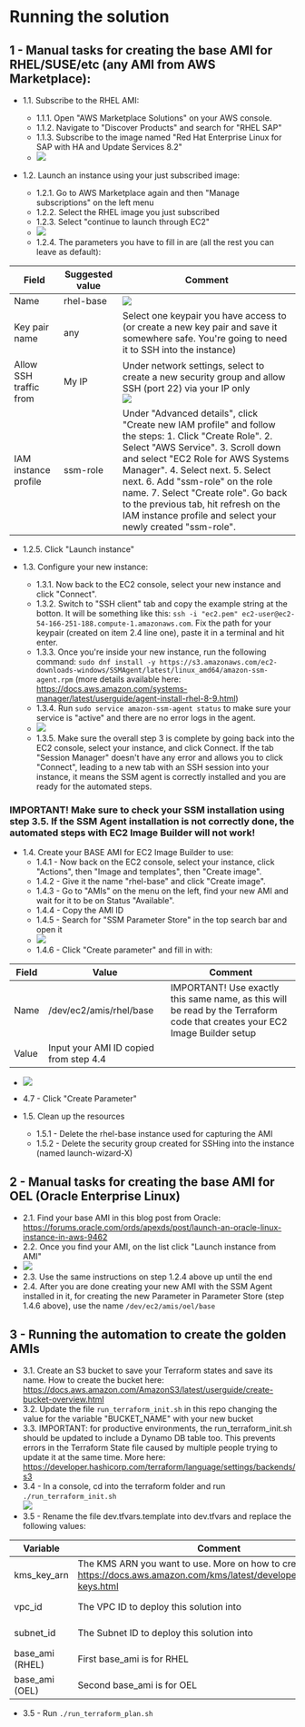 # Running the solution

## 1 - Manual tasks for creating the base AMI for RHEL/SUSE/etc (any AMI from AWS Marketplace):

- 1.1. Subscribe to the RHEL AMI:
  - 1.1.1. Open "AWS Marketplace Solutions" on your AWS console.
  - 1.1.2. Navigate to "Discover Products" and search for "RHEL SAP"
  - 1.1.3. Subscribe to the image named "Red Hat Enterprise Linux for SAP with HA and Update Services 8.2"
  - ![](readme_images/subscribe-1.png)

- 1.2. Launch an instance using your just subscribed image:
  - 1.2.1. Go to AWS Marketplace again and then "Manage subscriptions" on the left menu
  - 1.2.2. Select the RHEL image you just subscribed
  - 1.2.3. Select "continue to launch through EC2"
  - ![](readme_images/launch-1.png)
  - 1.2.4. The parameters you have to fill in are (all the rest you can leave as default):

| Field | Suggested value | Comment |
| -- | -- | -- |
| Name | rhel-base | ![](readme_images/launch-2.png) |
| Key pair name | any | Select one keypair you have access to (or create a new key pair and save it somewhere safe. You're going to need it to SSH into the instance) |
| Allow SSH traffic from | My IP | Under network settings, select to create a new security group and allow SSH (port 22) via your IP only <br> ![](readme_images/launch-3.png) |
| IAM instance profile | ssm-role | Under "Advanced details", click "Create new IAM profile" and follow the steps: 1. Click "Create Role". 2. Select "AWS Service". 3. Scroll down and select "EC2 Role for AWS Systems Manager". 4. Select next. 5. Select next. 6. Add "ssm-role" on the role name. 7. Select "Create role". Go back to the previous tab, hit refresh on the IAM instance profile and select your newly created "ssm-role".

  - 1.2.5. Click "Launch instance"

- 1.3. Configure your new instance:
  - 1.3.1. Now back to the EC2 console, select your new instance and click "Connect".
  - 1.3.2. Switch to "SSH client" tab and copy the example string at the botton. It will be something like this: ```ssh -i "ec2.pem" ec2-user@ec2-54-166-251-188.compute-1.amazonaws.com```. Fix the path for your keypair (created on item 2.4 line one), paste it in a terminal and hit enter.
  - 1.3.3. Once you're inside your new instance, run the following command: ```sudo dnf install -y https://s3.amazonaws.com/ec2-downloads-windows/SSMAgent/latest/linux_amd64/amazon-ssm-agent.rpm``` (more details available here: https://docs.aws.amazon.com/systems-manager/latest/userguide/agent-install-rhel-8-9.html)
  - 1.3.4. Run ```sudo service amazon-ssm-agent status``` to make sure your service is "active" and there are no error logs in the agent.
  - ![](readme_images/configure-1.png)
  - 1.3.5. Make sure the overall step 3 is complete by going back into the EC2 console, select your instance, and click Connect. If the tab "Session Manager" doesn't have any error and allows you to click "Connect", leading to a new tab with an SSH session into your instance, it means the SSM agent is correctly installed and you are ready for the automated steps.

### IMPORTANT! Make sure to check your SSM installation using step 3.5. If the SSM Agent installation is not correctly done, the automated steps with EC2 Image Builder will not work!

- 1.4. Create your BASE AMI for EC2 Image Builder to use:
  - 1.4.1 - Now back on the EC2 console, select your instance, click "Actions", then "Image and templates", then "Create image".
  - 1.4.2 - Give it the name "rhel-base" and click "Create image".
  - 1.4.3 - Go to "AMIs" on the menu on the left, find your new AMI and wait for it to be on Status "Available".
  - 1.4.4 - Copy the AMI ID
  - 1.4.5 - Search for "SSM Parameter Store" in the top search bar and open it
  - ![](readme_images/parameter-1.png)
  - 1.4.6 - Click "Create parameter" and fill in with:

| Field | Value | Comment |
| -- | -- | -- |
| Name | /dev/ec2/amis/rhel/base | IMPORTANT! Use exactly this same name, as this will be read by the Terraform code that creates your EC2 Image Builder setup |
| Value | Input your AMI ID copied from step 4.4 | |

  - ![](readme_images/parameter-2.png)
  - 4.7 - Click "Create Parameter"

- 1.5. Clean up the resources
  - 1.5.1 - Delete the rhel-base instance used for capturing the AMI
  - 1.5.2 - Delete the security group created for SSHing into the instance (named launch-wizard-X)

## 2 - Manual tasks for creating the base AMI for OEL (Oracle Enterprise Linux)

- 2.1. Find your base AMI in this blog post from Oracle: https://forums.oracle.com/ords/apexds/post/launch-an-oracle-linux-instance-in-aws-9462
- 2.2. Once you find your AMI, on the list click "Launch instance from AMI"
- ![](readme_images/launch-4.png)
- 2.3. Use the same instructions on step 1.2.4 above up until the end
- 2.4. After you are done creating your new AMI with the SSM Agent installed in it, for creating the new Parameter in Parameter Store (step 1.4.6 above), use the name ```/dev/ec2/amis/oel/base```

## 3 - Running the automation to create the golden AMIs

- 3.1. Create an S3 bucket to save your Terraform states and save its name. How to create the bucket here: https://docs.aws.amazon.com/AmazonS3/latest/userguide/create-bucket-overview.html
- 3.2. Update the file ```run_terraform_init.sh``` in this repo changing the value for the variable "BUCKET_NAME" with your new bucket
- 3.3. IMPORTANT: for productive environments, the run_terraform_init.sh should be updated to include a Dynamo DB table too. This prevents errors in the Terraform State file caused by multiple people trying to update it at the same time. More here: https://developer.hashicorp.com/terraform/language/settings/backends/s3
- 3.4 - In a console, cd into the terraform folder and run ```./run_terraform_init.sh``` <br> ![](readme_images/terraform-1.png)
- 3.5 - Rename the file dev.tfvars.template into dev.tfvars and replace the following values:

| Variable | Comment | Sample value |
| -- | -- | -- |
| kms_key_arn | The KMS ARN you want to use. More on how to create keys: https://docs.aws.amazon.com/kms/latest/developerguide/create-keys.html | KMS ARN |
| vpc_id | The VPC ID to deploy this solution into | vpc-136fg512a80503b82 | 
| subnet_id | The Subnet ID to deploy this solution into | subnet-9efcd1og8f764b86f | 
| base_ami (RHEL) | First base_ami is for RHEL | ami-01453fg90e53509e3 | 
| base_ami (OEL) | Second base_ami is for OEL | ami-01453fg90e53509e3 | 


- 3.5 - Run ```./run_terraform_plan.sh```